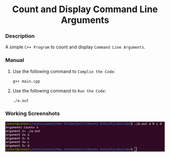 <h1 align="center">Count and Display Command Line Arguments</h1>

### Description
A simple `C++ Program` to count and display `Command Line Arguments`.


### Manual
1) Use the following command to `Complie the Code`:
    ```
    g++ main.cpp
    ```

2) Use the following command to `Run the Code`:
    ```
    ./a.out
    ```
    
### Working Screenshots
<div align="center">
  <img src = "https://github.com/SameetAsadullah/Count-and-Display-Command-Line-Arguments/blob/main/extras/working-ss.png" alt = "" width="800px"/>
</div>
